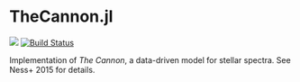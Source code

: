 # TheCannon.jl

[![](https://img.shields.io/badge/docs-stable-blue.svg)](https://ajwheeler.github.io/TheCannon.jl/dev/) 
[![Build Status](https://travis-ci.org/ajwheeler/TheCannon.jl.svg?branch=master)](https://travis-ci.org/ajwheeler/TheCannon.jl)

Implementation of *The Cannon*, a data-driven model for stellar spectra.  See Ness+ 2015 for details.
